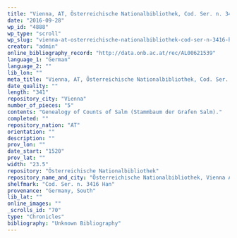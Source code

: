 ```yaml
---
title: "Vienna, AT, Österreichische Nationalbibliothek, Cod. Ser. n. 3416 Han"
date: "2016-09-28"
wp_id: "4888"
wp_type: "scroll"
wp_slug: "vienna-at-osterreichische-nationalbibliothek-cod-ser-n-3416-han"
creator: "admin"
online_bibliography_record: "http://data.onb.ac.at/rec/AL00621539"
language_1: "German"
language_2: ""
lib_lon: ""
meta_title: "Vienna, AT, Österreichische Nationalbibliothek, Cod. Ser. n. 3416 Han"
date_quality: ""
length: "341"
repository_city: "Vienna"
number_of_pieces: "5"
contents: "Genealogy of Counts of Salm (Stammbaum der Grafen Salm)."
completed: ""
repository_nation: "AT"
orientation: ""
description: ""
prov_lon: ""
date_start: "1520"
prov_lat: ""
width: "23.5"
repository: "Österreichische Nationalbibliothek"
repository_name_and_city: "Österreichische Nationalbibliothek, Vienna AT"
shelfmark: "Cod. Ser. n. 3416 Han"
provenance: "Germany, South"
lib_lat: ""
online_images: ""
_scrolls_id: "70"
type: "Chronicles"
bibliography: "Unknown Bibliography"
---
```



